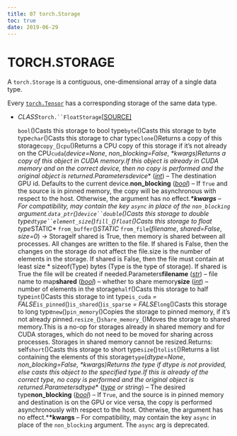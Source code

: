 ```yaml
---
title: 07 torch.Storage
toc: true
date: 2019-06-29
---
```

# TORCH.STORAGE

A `torch.Storage` is a contiguous, one-dimensional array of a single data type.

Every [`torch.Tensor`](https://pytorch.org/docs/stable/tensors.html#torch.Tensor) has a corresponding storage of the same data type.

- *CLASS*`torch.``FloatStorage`[[SOURCE\]](https://pytorch.org/docs/stable/_modules/torch.html#FloatStorage)

  `bool`()Casts this storage to bool type`byte`()Casts this storage to byte type`char`()Casts this storage to char type`clone`()Returns a copy of this storage`copy_`()`cpu`()Returns a CPU copy of this storage if it’s not already on the CPU`cuda`(*device=None*, *non_blocking=False*, **\*kwargs*)Returns a copy of this object in CUDA memory.If this object is already in CUDA memory and on the correct device, then no copy is performed and the original object is returned.Parameters**device** ([*int*](https://docs.python.org/3/library/functions.html#int)) – The destination GPU id. Defaults to the current device.**non_blocking** ([*bool*](https://docs.python.org/3/library/functions.html#bool)) – If `True` and the source is in pinned memory, the copy will be asynchronous with respect to the host. Otherwise, the argument has no effect.***\*kwargs** – For compatibility, may contain the key `async` in place of the `non_blocking` argument.`data_ptr`()`device``double`()Casts this storage to double type`dtype``element_size`()`fill_`()`float`()Casts this storage to float type*STATIC* `from_buffer`()*STATIC* `from_file`(*filename*, *shared=False*, *size=0*) → StorageIf shared is True, then memory is shared between all processes. All changes are written to the file. If shared is False, then the changes on the storage do not affect the file.size is the number of elements in the storage. If shared is False, then the file must contain at least size * sizeof(Type) bytes (Type is the type of storage). If shared is True the file will be created if needed.Parameters**filename** ([*str*](https://docs.python.org/3/library/stdtypes.html#str)) – file name to map**shared** ([*bool*](https://docs.python.org/3/library/functions.html#bool)) – whether to share memory**size** ([*int*](https://docs.python.org/3/library/functions.html#int)) – number of elements in the storage`half`()Casts this storage to half type`int`()Casts this storage to int type`is_cuda` *= FALSE*`is_pinned`()`is_shared`()`is_sparse` *= FALSE*`long`()Casts this storage to long type`new`()`pin_memory`()Copies the storage to pinned memory, if it’s not already pinned.`resize_`()`share_memory_`()Moves the storage to shared memory.This is a no-op for storages already in shared memory and for CUDA storages, which do not need to be moved for sharing across processes. Storages in shared memory cannot be resized.Returns: self`short`()Casts this storage to short type`size`()`tolist`()Returns a list containing the elements of this storage`type`(*dtype=None*, *non_blocking=False*, **\*kwargs*)Returns the type if dtype is not provided, else casts this object to the specified type.If this is already of the correct type, no copy is performed and the original object is returned.Parameters**dtype** ([*type*](https://docs.python.org/3/library/functions.html#type) *or* *string*) – The desired type**non_blocking** ([*bool*](https://docs.python.org/3/library/functions.html#bool)) – If `True`, and the source is in pinned memory and destination is on the GPU or vice versa, the copy is performed asynchronously with respect to the host. Otherwise, the argument has no effect.***\*kwargs** – For compatibility, may contain the key `async` in place of the `non_blocking` argument. The `async` arg is deprecated.
